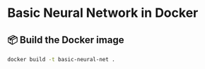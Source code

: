 # Basic Neural Network in Docker

## 📦 Build the Docker image
```bash
docker build -t basic-neural-net .
